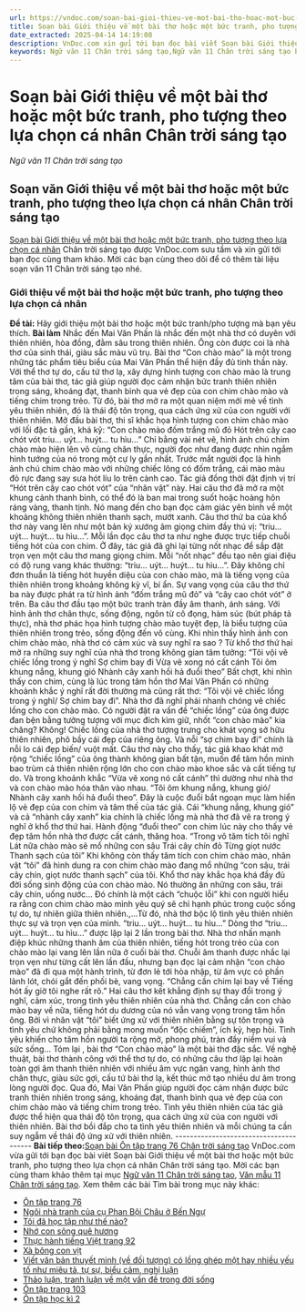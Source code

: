 ```yaml
---
url: https://vndoc.com/soan-bai-gioi-thieu-ve-mot-bai-tho-hoac-mot-buc-tranh-pho-tuong-theo-lua-chon-ca-nhan-chan-troi-sang-tao-305382
title: Soạn bài Giới thiệu về một bài thơ hoặc một bức tranh, pho tượng theo lựa chọn cá nhân Chân trời sáng tạo - Ngữ văn 11 Chân trời sáng tạo - VnDoc.com
date_extracted: 2025-04-14 14:19:08
description: VnDoc.com xin gửi tới bạn đọc bài viết Soạn bài Giới thiệu về một bài thơ hoặc một bức tranh, pho tượng theo lựa chọn cá nhân Chân trời sáng tạo. Mời các bạn cùng tham khảo chi tiết.
keywords: Ngữ văn 11 Chân trời sáng tạo,Ngữ văn 11 Chân trời sáng tạo bài Giới thiệu về một bài thơ hoặc một bức tranh pho tượng theo lựa chọn cá nhân,Soạn văn 11 Chân trời sáng tạo,văn 11 Chân trời sáng tạo,soạn văn 11 Chân trời,ngữ văn 11 Chân trời,Soạn bài Giới thiệu về một bài thơ hoặc một bức tranh pho tượng theo lựa chọn cá nhân Chân trời sáng tạo,Soạn bài Giới thiệu về một bài thơ hoặc một bức tranh pho tượng theo lựa chọn cá nhân
---
```


# Soạn bài Giới thiệu về một bài thơ hoặc một bức tranh, pho tượng theo lựa chọn cá nhân Chân trời sáng tạo
 _Ngữ văn 11 Chân trời sáng tạo_
## Soạn văn Giới thiệu về một bài thơ hoặc một bức tranh, pho tượng theo lựa chọn cá nhân Chân trời sáng tạo
[Soạn bài Giới thiệu về một bài thơ hoặc một bức tranh, pho tượng theo lựa chọn cá nhân](<https://vndoc.com/soan-bai-gioi-thieu-ve-mot-bai-tho-hoac-mot-buc-tranh-pho-tuong-theo-lua-chon-ca-nhan-chan-troi-sang-tao-305382>) Chân trời sáng tạo được VnDoc.com sưu tầm và xin gửi tới bạn đọc cùng tham khảo. Mời các bạn cùng theo dõi để có thêm tài liệu soạn văn 11 Chân trời sáng tạo nhé.
### Giới thiệu về một bài thơ hoặc một bức tranh, pho tượng theo lựa chọn cá nhân
**Đề tài:** Hãy giới thiệu một bài thơ hoặc một bức tranh/pho tượng mà bạn yêu thích.
**Bài làm**
Nhắc đến Mai Văn Phấn là nhắc đến một nhà thơ có duyên với thiên nhiên, hòa đồng, đằm sâu trong thiên nhiên. Ông còn được coi là nhà thơ của sinh thái, giàu sắc màu vũ trụ. Bài thơ “Con chào mào” là một trong những tác phẩm tiêu biểu của Mai Văn Phấn thể hiện đầy đủ tinh thần này. Với thể thơ tự do, cấu tứ thơ lạ, xây dựng hình tượng con chào mào là trung tâm của bài thơ, tác giả giúp người đọc cảm nhận bức tranh thiên nhiên trong sáng, khoáng đạt, thanh bình qua vẻ đẹp của con chim chào mào và tiếng chim trong trẻo. Từ đó, bài thơ mở ra một quan niệm mới mẻ về tình yêu thiên nhiên, đó là thái độ tôn trọng, qua cách ứng xử của con người với thiên nhiên.
Mở đầu bài thơ, thi sĩ khắc họa hình tượng con chim chào mào với lối đặc tả gần, khá kỹ:
“Con chào mào đốm trắng mũ đỏ
Hót trên cây cao chót vót
triu… uýt… huýt… tu hìu…”
Chỉ bằng vài nét vẽ, hình ảnh chú chim chào mào hiện lên vô cùng chân thực, người đọc như đang được nhìn ngắm hình tướng của nó trong một cự ly gần nhất. Trước mắt người đọc là hình ảnh chú chim chào mào với những chiếc lông có đốm trắng, cái mào màu đỏ rực đang say sưa hót líu lo trên cành cao. Tác giả đồng thời đặt định vị trí “Hót trên cây cao chót vót” của “nhân vật” này. Hai câu thơ đã mở ra một khung cảnh thanh bình, có thể đó là ban mai trong suốt hoặc hoàng hôn ráng vàng, thanh tịnh. Nó mang đến cho bạn đọc cảm giác yên bình về một khoảng không thiên nhiên thanh sạch, mướt xanh.
Câu thơ thứ ba của khổ thơ này vang lên như một bản ký xướng âm giọng chim đầy thú vị: “triu… uýt… huýt… tu hìu…”. Mỗi lần đọc câu thơ ta như nghe được trực tiếp chuỗi tiếng hót của con chim. Ở đây, tác giả đã ghi lại từng nốt nhạc để sắp đặt trọn vẹn một câu thơ mang giọng chim. Mỗi “nốt nhạc” đều tạo nên giai điệu có độ rung vang khác thường: “triu… uýt… huýt… tu hìu…”. Đây không chỉ đơn thuần là tiếng hót huyền diệu của con chào mào, mà là tiếng vọng của thiên nhiên trong khoảng không kỳ vĩ, bí ẩn. Sự vang vọng của câu thơ thứ ba này được phát ra từ hình ảnh “đốm trắng mũ đỏ” và “cây cao chót vót” ở trên. Ba câu thơ đầu tạo một bức tranh tràn đầy âm thanh, ánh sáng. Với hình ảnh thơ chân thực, sống động, ngôn từ cô đọng, hàm súc \(bút pháp tả thực\), nhà thơ phác họa hình tượng chào mào tuyệt đẹp, là biểu tượng của thiên nhiên trong trẻo, sống động đến vô cùng.
Khi nhìn thấy hình ảnh con chim chào mào, nhà thơ có cảm xúc và suy nghĩ ra sao ? Từ khổ thơ thứ hai mở ra những suy nghĩ của nhà thơ trong không gian tâm tưởng:
“Tôi vội vẽ chiếc lồng trong ý nghĩ
Sợ chim bay đi
Vừa vẽ xong nó cất cánh
Tôi ôm khung nắng, khung gió
Nhành cây xanh hối hả đuổi theo”
Bất chợt, khi nhìn thấy con chim, cùng là lúc trong tâm hồn thơ Mai Văn Phấn có những khoảnh khắc ý nghĩ rất đời thường mà cũng rất thơ: “Tôi vội vẽ chiếc lồng trong ý nghĩ/ Sợ chim bay đi”. Nhà thơ đã nghĩ phải nhanh chóng vẽ chiếc lồng cho con chào mào. Có người đặt ra vấn đề “chiếc lồng” của ông được đan bện bằng tưởng tượng với mục đích kìm giữ, nhốt “con chào mào” kia chăng? Không\! Chiếc lồng của nhà thơ tượng trưng cho khát vọng sở hữu thiên nhiên, phô bầy cái đẹp của riêng ông. Và nỗi “sợ chim bay đi” chính là nỗi lo cái đẹp biến/ vuột mất. Câu thơ này cho thấy, tác giả khao khát mở rộng “chiếc lồng” của ông thành không gian bất tận, muốn để tâm hồn mình bao trùm cả thiên nhiên rộng lớn cho con chào mào khoe sắc và cất tiếng tự do.
Và trong khoảnh khắc “Vừa vẽ xong nó cất cánh” thì dường như nhà thơ và con chào mào hóa thân vào nhau. “Tôi ôm khung nắng, khung gió/ Nhành cây xanh hối hả đuổi theo”. Đây là cuộc đuổi bắt ngoạn mục làm hiển lộ vẻ đẹp của con chim và tâm thế của tác giả. Cái “khung nắng, khung gió” và cả “nhành cây xanh” kia chính là chiếc lồng mà nhà thơ đã vẽ ra trong ý nghĩ ở khổ thơ thứ hai. Hành động “đuổi theo” con chim lúc này cho thấy vẻ đẹp tâm hồn nhà thơ được cất cánh, thăng hoa.
“Trong vô tăm tích tôi nghĩ
Lát nữa chào mào sẽ mổ những con sâu
Trái cây chín đỏ
Từng giọt nước
Thanh sạch của tôi”
Khi không còn thấy tăm tích con chim chào mào, nhân vật “tôi” đã hình dung ra con chim chào mào đang mổ những “con sâu, trái cây chín, giọt nước thanh sạch” của tôi. Khổ thơ này khắc họa khá đầy đủ đời sống sinh động của con chào mào. Nó thường ăn những con sâu, trái cây chín, uống nước… Đó chính là một cách “chuộc lỗi” khi con người hiểu ra rằng con chim chào mào mình yêu quý sẽ chỉ hạnh phúc trong cuộc sống tự do, tự nhiên giữa thiên nhiên.,…Từ đó, nhà thơ bộc lộ tình yêu thiên nhiên thực sự và trọn vẹn của mình.
“triu… uýt… huýt… tu hìu…”
Dòng thơ “triu… uýt… huýt… tu hìu…” được lặp lại 2 lần trong bài thơ. Nhà thơ nhấn mạnh điệp khúc những thanh âm của thiên nhiên, tiếng hót trong trẻo của con chào mào lại vang lên lần nữa ở cuối bài thơ. Chuỗi âm thanh được nhắc lại trọn vẹn như từng cất lên lần đầu, nhưng bạn đọc lại cảm nhận “con chào mào” đã đi qua một hành trình, từ đơn lẻ tới hòa nhập, từ âm vực có phần lảnh lót, chói gắt đến phối bè, vang vọng.
“Chẳng cần chim lại bay về
Tiếng hót ấy giờ tôi nghe rất rõ.”
Hai câu thơ kết khẳng định sự thay đổi trong ý nghĩ, cảm xúc, trong tình yêu thiên nhiên của nhà thơ. Chẳng cần con chào mào bay về nữa, tiếng hót du dương của nó vẫn vang vọng trong tâm hồn ông. Bởi vì nhân vật “tôi” biết ứng xử với thiên nhiên bằng sự tôn trọng và tình yêu chứ không phải bằng mong muốn “độc chiếm”, ích kỷ, hẹp hòi. Tình yêu khiến cho tâm hồn người ta rộng mở, phong phú, tràn đầy niềm vui và sức sống…
Tóm lại , bài thơ “Con chào mào” là một bài thơ đặc sắc. Về nghệ thuật, bài thơ thành công với thể thơ tự do, có những câu thơ lặp lại hoàn toàn gợi âm thanh thiên nhiên với nhiều âm vực ngân vang, hình ảnh thơ chân thực, giàu sức gợi, cấu tứ bài thơ lạ, kết thúc mở tạo nhiều dư âm trong lòng người đọc. Qua đó, Mai Văn Phấn giúp người đọc cảm nhận được bức tranh thiên nhiên trong sáng, khoáng đạt, thanh bình qua vẻ đẹp của con chim chào mào và tiếng chim trong trẻo. Tình yêu thiên nhiên của tác giả được thể hiện qua thái độ tôn trọng, qua cách ứng xử của con người với thiên nhiên. Bài thơ bồi đắp cho ta tình yêu thiên nhiên và mỗi chúng ta cần suy ngẫm về thái độ ứng xử với thiên nhiên.
\---------------------------------------
**Bài tiếp theo:**[Soạn bài Ôn tập trang 76 Chân trời sáng tạo](<https://vndoc.com/soan-bai-on-tap-trang-76-chan-troi-sang-tao-305385>)
VnDoc.com vừa gửi tới bạn đọc bài viêt Soạn bài Giới thiệu về một bài thơ hoặc một bức tranh, pho tượng theo lựa chọn cá nhân Chân trời sáng tạo. Mời các bạn cùng tham khảo thêm tại mục [Ngữ văn 11 Chân trời sáng tạo](<https://vndoc.com/ngu-van-11-chan-troi-sang-tao>), [Văn mẫu 11 Chân trời sáng tạo](<https://vndoc.com/van-mau-lop-11-chan-troi-sang-tao>).
Xem thêm các bài Tìm bài trong mục này khác:
  * [Ôn tập trang 76](</soan-bai-on-tap-trang-76-chan-troi-sang-tao-305385>)
  * [Ngôi nhà tranh của cụ Phan Bội Châu ở Bến Ngự](</soan-bai-ngoi-nha-tranh-cua-cu-phan-boi-chau-o-ben-ngu-chan-troi-sang-tao-305387>)
  * [Tôi đã học tập như thế nào?](</soan-bai-toi-da-hoc-tap-nhu-the-nao-chan-troi-sang-tao-305407>)
  * [Nhớ con sông quê hương](</soan-bai-nho-con-song-que-huong-chan-troi-sang-tao-305412>)
  * [Thực hành tiếng Việt trang 92](</soan-bai-thuc-hanh-tieng-viet-trang-92-chan-troi-sang-tao-305414>)
  * [Xà bông con vịt](</soan-bai-xa-bong-con-vit-chan-troi-sang-tao-306875>)
  * [Viết văn bản thuyết minh \(về đối tượng\) có lồng ghép một hay nhiều yếu tố như miêu tả, tự sự, biểu cảm, nghị luận](</soan-bai-viet-van-ban-thuyet-minh-ve-doi-tuong-co-long-ghep-mot-hay-nhieu-yeu-to-chan-troi-sang-tao-306878>)
  * [Thảo luận, tranh luận về một vấn đề trong đời sống](</soan-bai-thao-luan-tranh-luan-ve-mot-van-de-trong-doi-song-chan-troi-sang-tao-306879>)
  * [Ôn tập trang 103](</soan-bai-on-tap-trang-103-chan-troi-sang-tao-306883>)
  * [Ôn tập học kì 2](</soan-bai-on-tap-hoc-ki-2-chan-troi-sang-tao-306885>)

